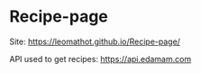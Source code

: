 # Recipe-page

Site: https://leomathot.github.io/Recipe-page/

API used to get recipes: https://api.edamam.com
